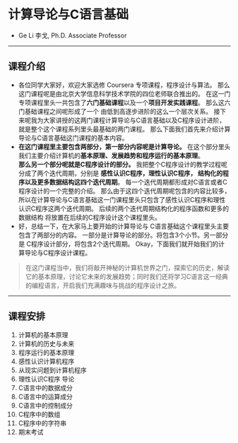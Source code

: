 # 计算导论与C语言基础
- Ge Li 李戈, Ph.D.   Associate Professor
---
## 课程介绍
- 各位同学大家好，欢迎大家选修 Coursera 专项课程，程序设计与算法。 那么这门课程呢是由北京大学信息科学技术学院的四位老师联合推出的。 在这一门专项课程里头一共包含了**六门基础课程**以及一个**项目开发实践课程**。 那么这六门基础课程之间呢形成了一个 由低到高逐步进阶的这么一个层次关系。 接下来呢我为大家讲授的这两门课程计算导论与C语言基础以及C程序设计进阶， 就是整个这个课程系列里头最基础的两门课程。 那么下面我们首先来介绍计算导论与C语言基础这门课程的基本内容。
- **在这门课程里主要包含两部分，第一部分内容呢是计算导论。** 在这个部分里头我们主要介绍计算机的**基本原理、发展趋势和程序运行的基本原理**。<br/> **那么另一个部分呢就是C程序设计的部分。** 我把整个C程序设计的教学过程呢分成了两个迭代周期，分别是 **感性认识C程序，理性认识C程序， 结构化的程序以及更多数据结构这四个迭代周期**。 每一个迭代周期都形成对C语言或者C程序设计的一个完整的介绍。 那么由于这四个迭代周期呢包含的内容比较多， 所以在计算导论与C语言基础这一门课程里头只包含了感性认识C程序和理性认识C程序这两个迭代周期。 后续的两个迭代周期结构化的程序函数和更多的数据结构 将放置在后续的C程序设计这个课程里头。
- 好，总结一下，在大家马上要开始的计算导论与 C语言基础这个课程里头主要包含了两部分的内容。 一部分是计算导论的部分。将包含3个小节。另一部分是 C程序设计部分，将包含2个迭代周期。 Okay，下面我们就开始我们的计算导论与C程序设计课程。 

> 在这门课程当中，我们将敲开神秘的计算机世界之门，探索它的历史，解读它的基本原理，讨论它未来的发展趋势；同时我们还将学习C语言这一经典的编程语言，开启我们充满趣味与挑战的程序设计之旅。
---
## 课程安排
1. 计算机的基本原理
2. 计算机的历史与未来
3. 程序运行的基本原理
4. 感性认识计算机程序
5. 从现实问题到计算机程序
6. 理性认识C程序 导论
7. C语言中的数据成分
8. C语言中的运算成分
9. C语言中的控制成分
10. C程序中的数组
11. C程序中的字符串
12. 期末考试
